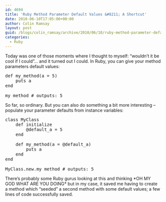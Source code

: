 ```yaml
---
id: 4694
title: 'Ruby Method Parameter Default Values &#8211; A Shortcut'
date: 2010-06-10T17:05:00+00:00
author: Colin Ramsay
layout: post
guid: /blogs/colin_ramsay/archive/2010/06/10/ruby-method-parameter-default-values-a-shortcut.aspx
categories:
  - Ruby
---
```

Today was one of those moments where I thought to myself: &#8220;wouldn&#8217;t it be cool if I could&#8221;&#8230; and it turned out I could. In Ruby, you can give your method parameters default values:

<pre>def my_method(a = 5)
	puts a
end

my_method # outputs: 5
</pre>

So far, so ordinary. But you can also do something a bit more interesting &#8211; populate your parameter defaults from instance variables:

<pre>class MyClass
	def initialize
		@default_a = 5
	end

	def my_method(a = @default_a)
		puts a
	end
end

MyClass.new.my_method # outputs: 5</pre>

There&#8217;s probably some Ruby gurus looking at this and thinking \*OH MY GOD WHAT ARE YOU DOING\* but in my case, it saved me having to create a method which &#8220;seeded&#8221; a second method with some default values; a few lines of code successfully saved.
